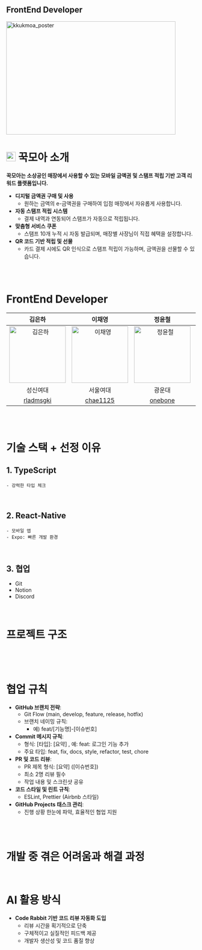 ## FrontEnd Developer

<img width="450" height="300" alt="kkukmoa_poster" src="https://github.com/user-attachments/assets/8695423b-3de4-4207-8838-49c3c9f74eb4" />



# <img width="25" height="25" alt="앱로고" src="https://github.com/user-attachments/assets/9b121bc4-21d5-4793-919e-6b908d2a8ee1" /> 꾹모아 소개
**꾹모아는 소상공인 매장에서 사용할 수 있는 모바일 금액권 및 스탬프 적립 기반 고객 리워드 플랫폼입니다.**
- **디지털 금액권 구매 및 사용**
    - 원하는 금액의 e-금액권을 구매하여 입점 매장에서 자유롭게 사용합니다.
- **자동 스탬프 적립 시스템**
    - 결제 내역과 연동되어 스탬프가 자동으로 적립됩니다.
- **맞춤형 서비스 쿠폰**
    - 스탬프 10개 누적 시 자동 발급되며, 매장별 사장님이 직접 혜택을 설정합니다.
- **QR 코드 기반 적립 및 선물**
    - 카드 결제 시에도 QR 인식으로 스탬프 적립이 가능하며, 금액권을 선물할 수 있습니다.

<br/>
<br/>

# FrontEnd Developer
| 김은하 | 이채영 | 정윤철 | 정주연 |
|:------:|:------:|:------:|:------:|
| <img src="https://avatars.githubusercontent.com/u/152863626?v=4" alt="김은하" width="150"> | <img src="https://avatars.githubusercontent.com/u/133013991?v=4" alt="이채영" width="150"> | <img src="https://avatars.githubusercontent.com/u/3233503?v=4" alt="정윤철" width="150"> | <img src="https://avatars.githubusercontent.com/u/118319081?v=4" alt="정주연" width="150"> |
| 성신여대 | 서울여대 | 광운대 | 광운대 |
| [rladmsgki](https://github.com/rladmsgki) | [chae1125](https://github.com/chae1125) | [onebone](https://github.com/onebone) | [juyeonnnn](https://github.com/juyeonnnn) |


<br/>
<br/>

# 기술 스택 + 선정 이유
## 1. TypeScript
    - 강력한 타입 체크
<br/>

## 2. React-Native
    - 모바일 앱
    - Expo: 빠른 개발 환경

<br/>

## 3. 협업
* Git
* Notion
* Discord

<br/>

# 프로젝트 구조
```plaintext

```

<br/>
<br/>

# 협업 규칙
- **GitHub 브랜치 전략**:
    - Git Flow (main, develop, feature, release, hotfix)
    - 브랜치 네이밍 규칙:
        - 예) feat/[기능명]-[이슈번호]
- **Commit 메시지 규칙**:
    - 형식: [타입]: [요약] , 예: feat: 로그인 기능 추가
    - 주요 타입: feat, fix, docs, style, refactor, test, chore
- **PR 및 코드 리뷰**:
    - PR 제목 형식: [요약] ([이슈번호])
    - 최소 2명 리뷰 필수
    - 작업 내용 및 스크린샷 공유
- **코드 스타일 및 린트 규칙**:
    - ESLint, Prettier (Airbnb 스타일)
- **GitHub Projects 태스크 관리**:
    - 진행 상황 한눈에 파악, 효율적인 협업 지원

<br/>
<br/>

# 개발 중 겪은 어려움과 해결 과정


<br/>

# AI 활용 방식
- **Code Rabbit 기반 코드 리뷰 자동화 도입**
    - 리뷰 시간을 획기적으로 단축
    - 구체적이고 실질적인 피드백 제공
    - 개발자 생산성 및 코드 품질 향상
